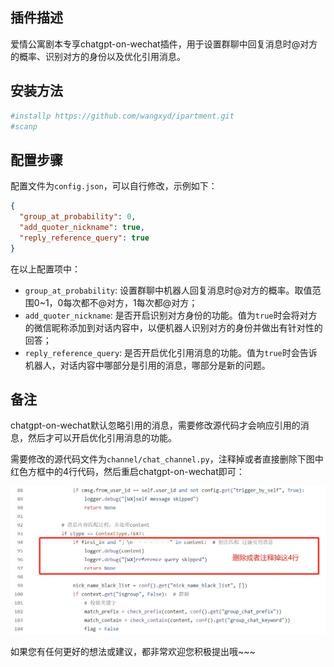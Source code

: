 ## 插件描述

爱情公寓剧本专享chatgpt-on-wechat插件，用于设置群聊中回复消息时@对方的概率、识别对方的身份以及优化引用消息。

## 安装方法

```sh
#installp https://github.com/wangxyd/ipartment.git
#scanp
```

## 配置步骤

配置文件为`config.json`，可以自行修改，示例如下：

```json
{
  "group_at_probability": 0,
  "add_quoter_nickname": true,
  "reply_reference_query": true
}
```

在以上配置项中：

- `group_at_probability`: 设置群聊中机器人回复消息时@对方的概率。取值范围0~1，0每次都不@对方，1每次都@对方；
- `add_quoter_nickname`: 是否开启识别对方身份的功能。值为`true`时会将对方的微信昵称添加到对话内容中，以便机器人识别对方的身份并做出有针对性的回答；
- `reply_reference_query`: 是否开启优化引用消息的功能。值为`true`时会告诉机器人，对话内容中哪部分是引用的消息，哪部分是新的问题。

## 备注

chatgpt-on-wechat默认忽略引用的消息，需要修改源代码才会响应引用的消息，然后才可以开启优化引用消息的功能。

需要修改的源代码文件为`channel/chat_channel.py`，注释掉或者直接删除下图中红色方框中的4行代码，然后重启chatgpt-on-wechat即可：

![修改源码，响应引用的消息](images/reply_reference_query.png)

如果您有任何更好的想法或建议，都非常欢迎您积极提出哦~~~